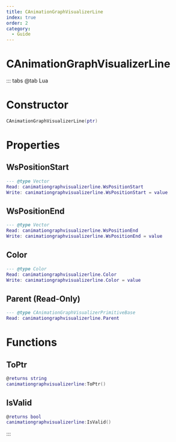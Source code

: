 ```yaml
---
title: CAnimationGraphVisualizerLine
index: true
order: 2
category:
  - Guide
---
```


# CAnimationGraphVisualizerLine

::: tabs
@tab Lua
# Constructor
```lua
CAnimationGraphVisualizerLine(ptr)
```
# Properties
## WsPositionStart 
```lua
--- @type Vector
Read: canimationgraphvisualizerline.WsPositionStart
Write: canimationgraphvisualizerline.WsPositionStart = value
```
## WsPositionEnd 
```lua
--- @type Vector
Read: canimationgraphvisualizerline.WsPositionEnd
Write: canimationgraphvisualizerline.WsPositionEnd = value
```
## Color 
```lua
--- @type Color
Read: canimationgraphvisualizerline.Color
Write: canimationgraphvisualizerline.Color = value
```
## Parent (Read-Only)
```lua
--- @type CAnimationGraphVisualizerPrimitiveBase
Read: canimationgraphvisualizerline.Parent
```
# Functions
## ToPtr
```lua
@returns string
canimationgraphvisualizerline:ToPtr()
```
## IsValid
```lua
@returns bool
canimationgraphvisualizerline:IsValid()
```

:::